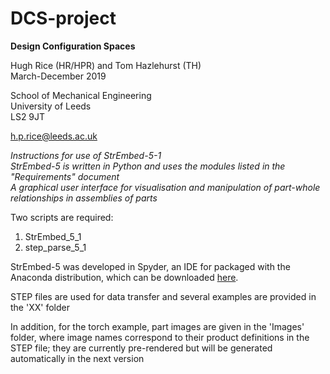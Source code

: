 # DCS-project
<b>Design Configuration Spaces</b>

Hugh Rice (HR/HPR) and Tom Hazlehurst (TH)  
March-December 2019

School of Mechanical Engineering  
University of Leeds  
LS2 9JT

h.p.rice@leeds.ac.uk

<i>Instructions for use of StrEmbed-5-1  
StrEmbed-5 is written in Python and uses the modules listed in the "Requirements" document  
A graphical user interface for visualisation and manipulation of part-whole relationships in assemblies of parts</i>  

Two scripts are required:
1. StrEmbed_5_1
2. step_parse_5_1

StrEmbed-5 was developed in Spyder, an IDE for packaged with the Anaconda distribution, which can be downloaded [here](https://www.anaconda.com/distribution/).

STEP files are used for data transfer and several examples are provided in the 'XX' folder

In addition, for the torch example, part images are given in the 'Images' folder, where image names correspond to their product definitions in the STEP file; they are currently pre-rendered but will be generated automatically in the next version
